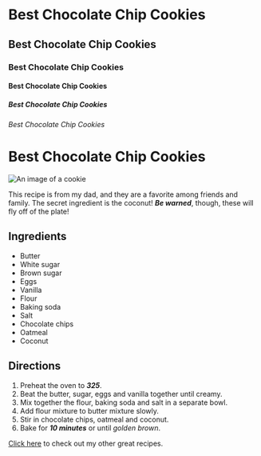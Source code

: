 # Best Chocolate Chip Cookies
## Best Chocolate Chip Cookies
### Best Chocolate Chip Cookies
#### Best Chocolate Chip Cookies
##### Best Chocolate Chip Cookies
###### Best Chocolate Chip Cookies




# Best Chocolate Chip Cookies

![An image of a cookie](https://encrypted-tbn0.gstatic.com/images?q=tbn%3AANd9GcQsm_ZRhpbMRKkknhY7FkjCwWPm-OEFZ8BSd7IoyrOVoDCbBDTk&usqp=CAU)


This recipe is from my dad, and they are a favorite among friends and family. The secret ingredient is the coconut! **_Be warned_**, though, these will fly off of the plate!
## Ingredients
* Butter
* White sugar
* Brown sugar
* Eggs
* Vanilla
* Flour
* Baking soda
* Salt
* Chocolate chips
* Oatmeal
* Coconut
## Directions
1. Preheat the oven to **_325_**.
2. Beat the butter, sugar, eggs and vanilla together until creamy.
3. Mix together the flour, baking soda and salt in a separate bowl.
4. Add flour mixture to butter mixture slowly.
5. Stir in chocolate chips, oatmeal and coconut.
6. Bake for **_10 minutes_** or until _golden brown_.

[Click here](http://allrecipes.com/) to check out my other great recipes.